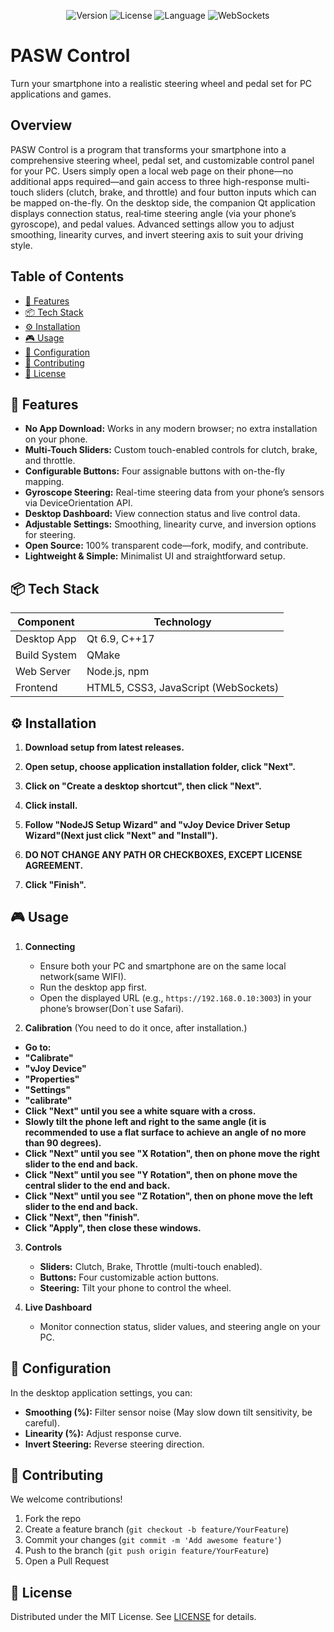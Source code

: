 <p align="center">
  <img src="https://img.shields.io/badge/PASW%20Control-v1.0-blue.svg" alt="Version">
  <img src="https://img.shields.io/badge/license-MIT-green" alt="License">
  <img src="https://img.shields.io/badge/language-C%2B%2B-blue" alt="Language">
  <img src="https://img.shields.io/badge/webSockets-supported-yellow" alt="WebSockets">
</p>

# PASW Control

Turn your smartphone into a realistic steering wheel and pedal set for PC applications and games.

## Overview

PASW Control is a program that transforms your smartphone into a comprehensive steering wheel, pedal set, and customizable control panel for your PC. Users simply open a local web page on their phone—no additional apps required—and gain access to three high-response multi-touch sliders (clutch, brake, and throttle) and four button inputs which can be mapped on-the-fly. On the desktop side, the companion Qt application displays connection status, real‑time steering angle (via your phone’s gyroscope), and pedal values. Advanced settings allow you to adjust smoothing, linearity curves, and invert steering axis to suit your driving style.

## Table of Contents

* [🚀 Features](#-features)
* [📦 Tech Stack](#-tech-stack)
* [⚙️ Installation](#%EF%B8%8F-installation)
* [🎮 Usage](#-usage)
* [🔧 Configuration](#-configuration)
* [🤝 Contributing](#-contributing)
* [📄 License](#-license)

## 🚀 Features

* **No App Download:** Works in any modern browser; no extra installation on your phone.
* **Multi-Touch Sliders:** Custom touch-enabled controls for clutch, brake, and throttle.
* **Configurable Buttons:** Four assignable buttons with on-the-fly mapping.
* **Gyroscope Steering:** Real-time steering data from your phone’s sensors via DeviceOrientation API.
* **Desktop Dashboard:** View connection status and live control data.
* **Adjustable Settings:** Smoothing, linearity curve, and inversion options for steering.
* **Open Source:** 100% transparent code—fork, modify, and contribute.
* **Lightweight & Simple:** Minimalist UI and straightforward setup.

## 📦 Tech Stack

| Component    | Technology                           |
| ------------ | ------------------------------------ |
| Desktop App  | Qt 6.9, C++17                        |
| Build System | QMake                                |
| Web Server   | Node.js, npm                         |
| Frontend     | HTML5, CSS3, JavaScript (WebSockets) |

## ⚙️ Installation

1. **Download setup from latest releases.**

2. **Open setup, choose application installation folder, click "Next".**

3. **Click on "Create a desktop shortcut", then click "Next".**

4. **Click install.**

5. **Follow "NodeJS Setup Wizard" and "vJoy Device Driver Setup Wizard"(Next just click "Next" and "Install").**

6. **DO NOT CHANGE ANY PATH OR CHECKBOXES, EXCEPT LICENSE AGREEMENT.**

7. **Click "Finish".**

## 🎮 Usage

1. **Connecting**
   
   * Ensure both your PC and smartphone are on the same local network(same WIFI).
   * Run the desktop app first.
   * Open the displayed URL (e.g., `https://192.168.0.10:3003`) in your phone’s browser(Don`t use Safari).

2. **Calibration** (You need to do it once, after installation.)
  * **Go to:**
  * **"Calibrate"**
  * **"vJoy Device"**
  * **"Properties"**
  * **"Settings"**
  * **"calibrate"**
  * **Click "Next" until you see a white square with a cross.**
  * **Slowly tilt the phone left and right to the same angle (it is recommended to use a flat surface to achieve an angle of no more than 90 degrees).**
  * **Click "Next" until you see "X Rotation", then on phone move the right slider to the end and back.**
  * **Click "Next" until you see "Y Rotation", then on phone move the central slider to the end and back.**
  * **Click "Next" until you see "Z Rotation", then on phone move the left slider to the end and back.**
  * **Click "Next", then "finish".**
  * **Click "Apply", then close these windows.**

3. **Controls**

   * **Sliders:** Clutch, Brake, Throttle (multi-touch enabled).
   * **Buttons:** Four customizable action buttons.
   * **Steering:** Tilt your phone to control the wheel.

4. **Live Dashboard**

   * Monitor connection status, slider values, and steering angle on your PC.

## 🔧 Configuration

In the desktop application settings, you can:

* **Smoothing (%):** Filter sensor noise (May slow down tilt sensitivity, be careful).
* **Linearity (%):** Adjust response curve.
* **Invert Steering:** Reverse steering direction.

## 🤝 Contributing

We welcome contributions!

1. Fork the repo
2. Create a feature branch (`git checkout -b feature/YourFeature`)
3. Commit your changes (`git commit -m 'Add awesome feature'`)
4. Push to the branch (`git push origin feature/YourFeature`)
5. Open a Pull Request

## 📄 License

Distributed under the MIT License. See [LICENSE](LICENSE) for details.

